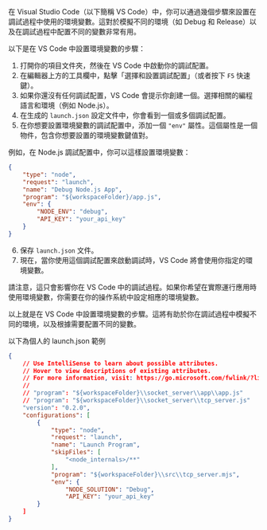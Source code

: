 

在 Visual Studio Code（以下簡稱 VS Code）中，你可以通過幾個步驟來設置在調試過程中使用的環境變數。這對於模擬不同的環境（如 Debug 和 Release）以及在調試過程中配置不同的變數非常有用。

以下是在 VS Code 中設置環境變數的步驟：

1. 打開你的項目文件夾，然後在 VS Code 中啟動你的調試配置。
2. 在編輯器上方的工具欄中，點擊「選擇和設置調試配置」（或者按下 `F5` 快速鍵）。
3. 如果你還沒有任何調試配置，VS Code 會提示你創建一個。選擇相關的編程語言和環境（例如 Node.js）。
4. 在生成的 `launch.json` 設定文件中，你會看到一個或多個調試配置。
5. 在你想要設置環境變數的調試配置中，添加一個 `"env"` 屬性。這個屬性是一個物件，包含你想要設置的環境變數鍵值對。
    

例如，在 Node.js 調試配置中，你可以這樣設置環境變數：

```json
{
    "type": "node",
    "request": "launch",
    "name": "Debug Node.js App",
    "program": "${workspaceFolder}/app.js",
    "env": {
        "NODE_ENV": "debug",
        "API_KEY": "your_api_key"
    }
}

```

6. 保存 `launch.json` 文件。
7. 現在，當你使用這個調試配置來啟動調試時，VS Code 將會使用你指定的環境變數。
   

請注意，這只會影響你在 VS Code 中的調試過程。如果你希望在實際運行應用時使用環境變數，你需要在你的操作系統中設定相應的環境變數。

以上就是在 VS Code 中設置環境變數的步驟。這將有助於你在調試過程中模擬不同的環境，以及根據需要配置不同的變數。

以下為個人的 launch.json 範例
```json
{
    // Use IntelliSense to learn about possible attributes.
    // Hover to view descriptions of existing attributes.
    // For more information, visit: https://go.microsoft.com/fwlink/?linkid=830387
    //
    // "program": "${workspaceFolder}\\socket_server\\app\\app.js"
    // "program": "${workspaceFolder}\\socket_server\\tcp_server.js"
    "version": "0.2.0",
    "configurations": [
        {
            "type": "node",
            "request": "launch",
            "name": "Launch Program",
            "skipFiles": [
                "<node_internals>/**"
            ],
            "program": "${workspaceFolder}\\src\\tcp_server.mjs",
            "env": {
                "NODE_SOLUTION": "Debug",
                "API_KEY": "your_api_key"            
        }
    ]
}
```